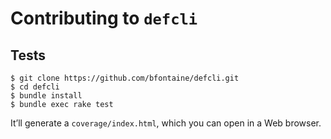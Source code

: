 # Contributing to `defcli`

## Tests

```
$ git clone https://github.com/bfontaine/defcli.git
$ cd defcli
$ bundle install
$ bundle exec rake test
```

It’ll generate a `coverage/index.html`, which you can open in a Web browser.
